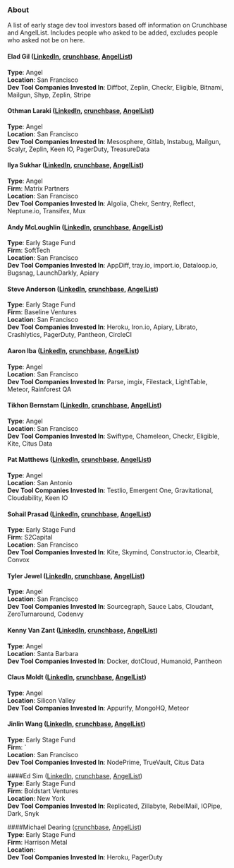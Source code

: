 ### About 
A list of early stage dev tool investors based off information on Crunchbase and AngelList. Includes people who asked to be added, excludes people who asked not be on here. 

#### Elad Gil ([LinkedIn](https://www.linkedin.com/in/eladgil), [crunchbase](https://www.crunchbase.com/person/elad-gil#/entity), [AngelList](https://angel.co/eladgil))  
**Type**: Angel  
**Location**: San Francisco  
**Dev Tool Companies Invested In**: Diffbot, Zeplin, Checkr, Eligible, Bitnami, Mailgun, Shyp, Zeplin, Stripe

#### Othman Laraki ([LinkedIn](https://www.linkedin.com/in/othmanlaraki), [crunchbase](https://www.crunchbase.com/person/othman-laraki#/entity), [AngelList](https://angel.co/othman))  
**Type**: Angel  
**Location**: San Francisco  
**Dev Tool Companies Invested In**: Mesosphere, Gitlab, Instabug, Mailgun, Scalyr, Zeplin, Keen IO, PagerDuty, TreasureData

#### Ilya Sukhar ([LinkedIn](https://www.linkedin.com/in/ilyasukhar), [crunchbase](https://www.crunchbase.com/person/ilya-sukhar), [AngelList](https://angel.co/ilya-sukhar))  
**Type**: Angel  
**Firm**: Matrix Partners  
**Location**: San Francisco  
**Dev Tool Companies Invested In**: Algolia, Chekr, Sentry, Reflect, Neptune.io, Transifex, Mux

#### Andy McLoughlin ([LinkedIn](https://www.linkedin.com/in/andymcloughlin), [crunchbase](https://www.crunchbase.com/person/andy-mcloughlin#/entity), [AngelList](https://angel.co/bandrew))  
**Type**: Early Stage Fund  
**Firm**: SoftTech  
**Location**: San Francisco  
**Dev Tool Companies Invested In**: AppDiff, tray.io, import.io, Dataloop.io, Bugsnag, LaunchDarkly, Apiary

#### Steve Anderson ([LinkedIn](https://www.linkedin.com/in/steveatbaseline), [crunchbase](https://www.crunchbase.com/person/steve-anderson#/entity), [AngelList](https://angel.co/standers))  
**Type**: Early Stage Fund  
**Firm**: Baseline Ventures  
**Location**: San Francisco  
**Dev Tool Companies Invested In**: Heroku, Iron.io, Apiary, Librato, Crashlytics, PagerDuty, Pantheon, CircleCI

#### Aaron Iba ([LinkedIn](https://www.linkedin.com/in/aaroniba), [crunchbase](https://www.crunchbase.com/person/aaron-iba#/entity), [AngelList](https://angel.co/aaroniba))  
**Type**: Angel  
**Location**: San Francisco  
**Dev Tool Companies Invested In**: Parse, imgix, Filestack, LightTable, Meteor, Rainforest QA

#### Tikhon Bernstam ([LinkedIn](https://www.linkedin.com/in/tikhonbernstam), [crunchbase](https://www.crunchbase.com/person/tikhon-bernstam), [AngelList](https://angel.co/tikhon))  
**Type**: Angel  
**Location**: San Francisco  
**Dev Tool Companies Invested In**: Swiftype, Chameleon, Checkr, Eligible, Kite, Citus Data

#### Pat Matthews ([LinkedIn](https://www.linkedin.com/in/pamatthe), [crunchbase](https://www.google.com/search?q=Pat+Matthews&oq=Pat+Matthews&aqs=chrome..69i57j69i59l3j0l2.452j0j7&sourceid=chrome&ie=UTF-8), [AngelList](https://angel.co/patmatthews))  
**Type**: Angel  
**Location**: San Antonio  
**Dev Tool Companies Invested In**: Testlio, Emergent One, Gravitational, Cloudability, Keen IO

#### Sohail Prasad ([LinkedIn](https://www.linkedin.com/in/sohailprasad), [crunchbase](https://www.google.com/url?sa=t&rct=j&q=&esrc=s&source=web&cd=2&ved=0ahUKEwjKjNWFlp_QAhVmwVQKHarpDTQQFggjMAE&url=https%3A%2F%2Fwww.crunchbase.com%2Fperson%2Fsohail-prasad&usg=AFQjCNH3MGUjWBOkhnwozwxaFrexGwGnOQ&sig2=dSCkf-1E1OuP75qrKYBq2A&cad=rja), [AngelList](https://angel.co/sohail))  
**Type**: Early Stage Fund  
**Firm**: S2Capital  
**Location**: San Francisco  
**Dev Tool Companies Invested In**: Kite, Skymind, Constructor.io, Clearbit, Convox

#### Tyler Jewel ([LinkedIn](https://www.linkedin.com/in/tylerjewell), [crunchbase](https://www.crunchbase.com/person/tyler-jewell#/entity), [AngelList](https://angel.co/tylerjewell))  
**Type**: Angel  
**Location**: San Francisco  
**Dev Tool Companies Invested In**: Sourcegraph, Sauce Labs, Cloudant, ZeroTurnaround, Codenvy

#### Kenny Van Zant ([LinkedIn](https://www.linkedin.com/in/kennyvanzant), [crunchbase](https://www.crunchbase.com/person/kenny-van-zant#/entity), [AngelList](https://angel.co/kennyvz))  
**Type**: Angel  
**Location**: Santa Barbara  
**Dev Tool Companies Invested In**: Docker, dotCloud, Humanoid, Pantheon

#### Claus Moldt ([LinkedIn](https://www.linkedin.com/in/clausmoldt), [crunchbase](https://www.crunchbase.com/person/claus-moldt#/entity), [AngelList](https://angel.co/claus-mpath-com))  
**Type**: Angel  
**Location**: Silicon Valley  
**Dev Tool Companies Invested In**: Appurify, MongoHQ, Meteor

#### Jinlin Wang ([LinkedIn](https://www.linkedin.com/in/jinlinwang), [crunchbase](https://www.crunchbase.com/person/jinlin-wang#/entity), [AngelList](https://angel.co/jinlin-wang-us))  
**Type**: Early Stage Fund  
**Firm**: `  
**Location**: San Francisco  
**Dev Tool Companies Invested In**: NodePrime, TrueVault, Citus Data

####Ed Sim ([LinkedIn](https://www.linkedin.com/in/edsim), [crunchbase](https://www.crunchbase.com/person/ed-sim), [AngelList](https://angel.co/edsim))  
**Type**: Early Stage Fund  
**Firm**: Boldstart Ventures  
**Location**: New York  
**Dev Tool Companies Invested In**: Replicated, Zillabyte, RebelMail, IOPipe, Dark, Snyk

####Michael Dearing ([crunchbase](https://www.crunchbase.com/person/michael-dearing#/entity), [AngelList](https://angel.co/mcgd))  
**Type**: Early Stage Fund  
**Firm**: Harrison Metal  
**Location**:   
**Dev Tool Companies Invested In**: Heroku, PagerDuty
